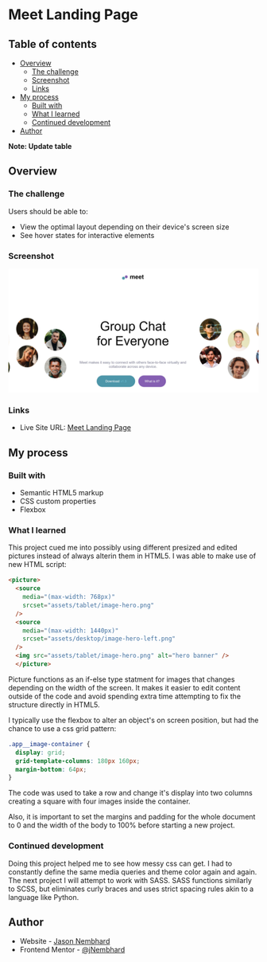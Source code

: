 # Meet Landing Page

## Table of contents

- [Overview](#overview)
  - [The challenge](#the-challenge)
  - [Screenshot](#screenshot)
  - [Links](#links)
- [My process](#my-process)
  - [Built with](#built-with)
  - [What I learned](#what-i-learned)
  - [Continued development](#continued-development)
- [Author](#author)

**Note: Update table**

## Overview

### The challenge

Users should be able to:

- View the optimal layout depending on their device's screen size
- See hover states for interactive elements

### Screenshot

![Landing Page](public/assets/meet-landing-page.jpeg)

### Links

- Live Site URL: [Meet Landing Page](https://meetjason.netlify.app)

## My process

### Built with

- Semantic HTML5 markup
- CSS custom properties
- Flexbox

### What I learned

This project cued me into possibly using different presized and edited pictures instead of always alterin them in HTML5. I was able to make use of new HTML script:

```HTML
<picture>
  <source
    media="(max-width: 768px)"
    srcset="assets/tablet/image-hero.png"
  />
  <source
    media="(max-width: 1440px)"
    srcset="assets/desktop/image-hero-left.png"
  />
  <img src="assets/tablet/image-hero.png" alt="hero banner" />
  </picture>
```

Picture functions as an if-else type statment for images that changes depending on the width of the screen. It makes it easier to edit content outside of the code and avoid spending extra time attempting to fix the structure directly in HTML5.

I typically use the flexbox to alter an object's on screen position, but had the chance to use a css grid pattern:

```css
.app__image-container {
  display: grid;
  grid-template-columns: 180px 160px;
  margin-bottom: 64px;
}
```

The code was used to take a row and change it's display into two columns creating a square with four images inside the container.

Also, it is important to set the margins and padding for the whole document to 0 and the width of the body to 100% before starting a new project.

### Continued development

Doing this project helped me to see how messy css can get. I had to constantly define the same media queries and theme color again and again. The next project I will attempt to work with SASS. SASS functions similarly to SCSS, but eliminates curly braces and uses strict spacing rules akin to a language like Python.

## Author

- Website - [Jason Nembhard](https://www.jasonnembhard.com)
- Frontend Mentor - [@jNembhard](https://www.frontendmentor.io/profile/jNembhard)
